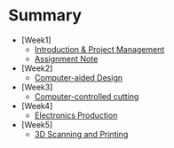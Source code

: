 # Summary


* [Week1]
	* [Introduction & Project Management](Week1/1_Introduction.md)
	* [Assignment Note](1_Assigment.md)
* [Week2]
	* [Computer-aided Design](Week2/2.md)
* [Week3]
	* [Computer-controlled cutting](Week3/3.md)
* [Week4]
	* [Electronics Production](Week4/4.md)
* [Week5]
	* [3D Scanning and Printing](Week5/5.md)

	
	